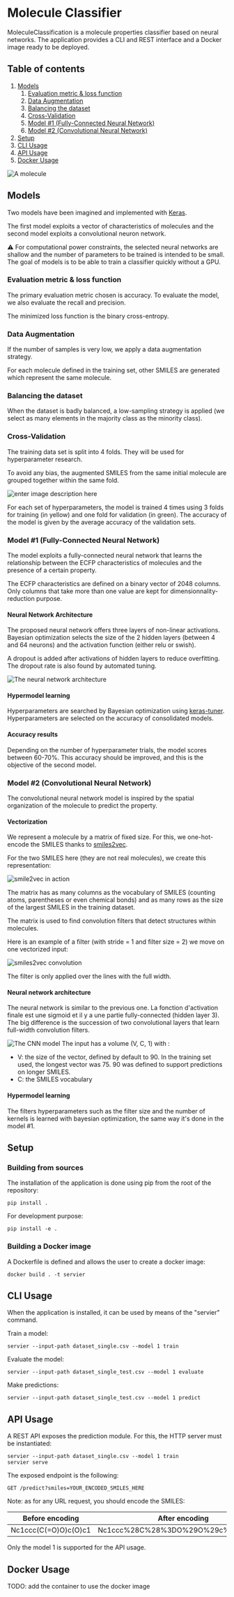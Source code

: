
# Molecule Classifier

MoleculeClassification is a molecule properties classifier based on neural networks. The application provides a CLI and REST interface and a Docker image ready to be deployed.

## Table of contents
1. [Models](#models)
    1. [Evaluation metric & loss function](#evaluation-metric--loss-function)
    2. [Data Augmentation](#data-augmentation)
    1. [Balancing the dataset](#balancing-the-dataset)
    1. [Cross-Validation](#cross-validation)
    1. [Model #1 (Fully-Connected Neural Network)](#model-1-fully-connected-neural-network)
    1. [Model #2 (Convolutional Neural Network)](#model-2-convolutional-neural-network)
3. [Setup](#setup)
4. [CLI Usage](#cli-usage)
5. [API Usage](#api-usage)
5. [Docker Usage](#docker-usage)

![A molecule](https://www.pnglib.com/wp-content/uploads/2020/01/molecule_5e19a406b2242.png)
## Models

Two models have been imagined and implemented with [Keras](https://keras.io/).

The first model exploits a vector of characteristics of molecules and the second model exploits a convolutional neuron network.

⚠️ For computational power constraints, the selected neural networks are shallow and the number of parameters to be trained is intended to be small. The goal of models is to be able to train a classifier quickly without a GPU.

### Evaluation metric & loss function

The primary evaluation metric chosen is accuracy. To evaluate the model, we also evaluate the recall and precision. 

The minimized loss function is the binary cross-entropy.

### Data Augmentation

If the number of samples is very low, we apply a data augmentation strategy. 

For each molecule defined in the training set, other SMILES are generated which represent the same molecule.

### Balancing the dataset

When the dataset is badly balanced, a low-sampling strategy is applied (we select as many elements in the majority class as the minority class).

### Cross-Validation

The training data set is split into 4 folds. They will be used for hyperparameter research.

To avoid any bias, the augmented SMILES from the same initial molecule are grouped together within the same fold.

![enter image description here](https://i.ibb.co/RQ5b44y/Untitled-Diagram-drawio-2.png)

For each set of hyperparameters, the model is trained 4 times using 3 folds for training (in yellow) and one fold for validation (in green). The accuracy of the model is given by the average accuracy of the validation sets.

### Model #1 (Fully-Connected Neural Network)

The model exploits a fully-connected neural network that learns the relationship between the ECFP characteristics of molecules and the presence of a certain property.

The ECFP characteristics are defined on a binary vector of 2048 columns. Only columns that take more than one value are kept for dimensionnality-reduction purpose.

#### Neural Network Architecture

The proposed neural network offers three layers of non-linear activations. Bayesian optimization selects the size of the 2 hidden layers (between 4 and 64 neurons) and the activation function (either relu or swish).

A dropout is added after activations of hidden layers to reduce overfitting. The dropout rate is also found by automated tuning.

![The neural network architecture](https://i.ibb.co/bswdFRG/Untitled-Diagram-drawio-8.png)

#### Hypermodel learning

Hyperparameters are searched by Bayesian optimization using [keras-tuner](https://www.tensorflow.org/tutorials/keras/keras_tuner). Hyperparameters are selected on the accuracy of consolidated models.

#### Accuracy results

Depending on the number of hyperparameter trials, the model scores between 60-70%. This accuracy should be improved, and this is the objective of the second model.

### Model #2 (Convolutional Neural Network)

The convolutional neural network model is inspired by the spatial organization of the molecule to predict the property. 

#### Vectorization 

We represent a molecule by a matrix of fixed size. For this, we one-hot-encode the SMILES thanks to [smiles2vec](https://arxiv.org/abs/1712.02034). 

For the two SMILES here (they are not real molecules), we create this representation:

![smile2vec in action](https://i.ibb.co/SRpxpbY/Untitled-Diagram-drawio-9.png)

The matrix has as many columns as the vocabulary of SMILES (counting atoms, parentheses or even chemical bonds) and as many rows as the size of the largest SMILES in the training dataset. 

The matrix is used to find convolution filters that detect structures within molecules.

Here is an example of a filter (with stride = 1 and filter size = 2) we move on one vectorized input:

![smiles2vec convolution](https://i.ibb.co/TRZrP56/Untitled-Diagram-drawio-7.png)

The filter is only applied over the lines with the full width.

#### Neural network architecture

The neural network is similar to the previous one. La fonction d'activation finale est une sigmoid et il y a une partie fully-connected (hidden layer 3). The big difference is the succession of two convolutional layers that learn full-width convolution filters. 

![The CNN model](https://i.ibb.co/MR819M9/Untitled-Diagram-drawio-11.png)
The input has a volume (V, C, 1) with :

- V: the size of the vector, defined by default to 90. In the training set used, the longest vector was 75. 90 was defined to support predictions on longer SMILES.
- C: the SMILES vocabulary

#### Hypermodel learning

The filters hyperparameters such as the filter size and the number of kernels is learned with bayesian optimization, the same way it's done in the model #1.


## Setup

### Building from sources

The installation of the application is done using pip from the root of the repository:

    pip install .

For development purpose:

    pip install -e .

### Building a Docker image

A Dockerfile is defined and allows the user to create a docker image:

    docker build . -t servier

## CLI Usage

When the application is installed, it can be used by means of the "servier" command.

Train a model:

    servier --input-path dataset_single.csv --model 1 train

Evaluate the model:

    servier --input-path dataset_single_test.csv --model 1 evaluate

Make predictions:

    servier --input-path dataset_single_test.csv --model 1 predict

## API Usage

A REST API exposes the prediction module. For this, the HTTP server must be instantiated:

    servier --input-path dataset_single.csv --model 1 train
    servier serve
 
The exposed endpoint is the following:

    GET /predict?smiles=YOUR_ENCODED_SMILES_HERE

Note: as for any URL request, you should encode the SMILES:

| Before encoding | After encoding  |
|--|--|
| Nc1ccc(C(=O)O)c(O)c1 | Nc1ccc%28C%28%3DO%29O%29c%28O%29c1 |

Only the model 1 is supported for the API usage.

## Docker Usage

TODO: add the container to use the docker image
